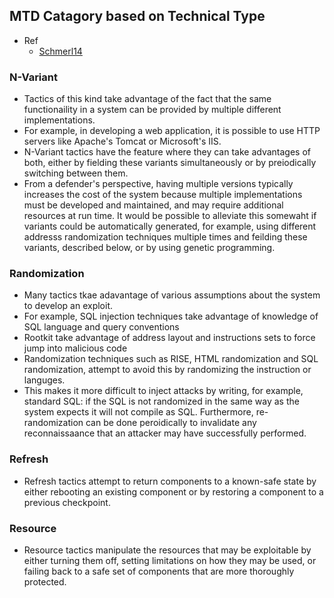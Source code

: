 ## MTD Catagory based on Technical Type

- Ref
  - [Schmerl14](http://www.cs.cmu.edu/~garlan/publications/CMU-ISR-14-109.pdf)

### N-Variant
- Tactics of this kind take advantage of the fact that the same functionaility in a system can be provided by multiple different implementations. 
- For example, in developing a web application, it is possible to use HTTP servers like Apache's Tomcat or Microsoft's IIS.
- N-Variant tactics have the feature where they can take advantages of both, either by fielding these variants simultaneously or by preiodically switching between them.
- From a defender's perspective, having multiple versions typically increases the cost of the system because multiple implementations must be developed and maintained, and may require additional resources at run time. It would be possible to alleviate this somewaht if variants could be automatically generated, for example, using different addresss randomization techniques multiple times and feilding these variants, described below, or by using genetic programming. 

### Randomization
- Many tactics tkae adavantage of various assumptions about the system to develop an exploit. 
- For example, SQL injection techniques take advantage of knowledge of SQL language and query conventions
- Rootkit take advantage of address layout and instructions sets to force jump into malicious code
- Randomization techniques such as RISE, HTML randomization and SQL randomization, attempt to avoid this by randomizing the instruction or languges.
- This makes it more difficult to inject attacks by writing, for example, standard SQL: if the SQL is not randomized in the same way as the system expects it will not compile as SQL. Furthermore, re-randomization can be done peroidically to invalidate any reconnaissaance that an attacker may have successfully performed.

### Refresh
- Refresh tactics attempt to return components to a known-safe state by either rebooting an existing component or by restoring a component to a previous checkpoint.

### Resource
- Resource tactics manipulate the resources that may be exploitable by either turning them off, setting limitations on how they may be used, or failing back to a safe set of components that are more thoroughly protected.
